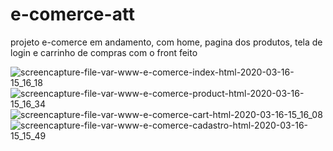 # e-comerce-att
projeto e-comerce em andamento, com home, pagina dos produtos, tela de login e carrinho de compras com o front feito



![screencapture-file-var-www-e-comerce-index-html-2020-03-16-15_16_18](https://user-images.githubusercontent.com/46541402/76788250-4e53e680-6799-11ea-8a56-c0c203d7705d.png)<br>
![screencapture-file-var-www-e-comerce-product-html-2020-03-16-15_16_34](https://user-images.githubusercontent.com/46541402/76788263-54e25e00-6799-11ea-90be-54d46b4c028a.png)<br>
![screencapture-file-var-www-e-comerce-cart-html-2020-03-16-15_16_08](https://user-images.githubusercontent.com/46541402/76788265-5744b800-6799-11ea-87c1-67ca983e10ce.png)<br>
![screencapture-file-var-www-e-comerce-cadastro-html-2020-03-16-15_15_49](https://user-images.githubusercontent.com/46541402/76788270-5ad83f00-6799-11ea-9f19-6d8c04a5515c.png)

